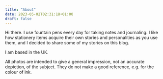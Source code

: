 ```yaml
---
title: "About"
date: 2023-05-02T02:31:18+01:00
draft: false
---
```


Hi there. I use fountain pens every day for taking notes and journaling. I like how stationery items acquire their own stories and personalities as you use them, and I decided to share some of my stories on this blog.

I am based in the UK.

All photos are intended to give a general impression, not an accurate depiction, of the subject. They do not make a good reference, e.g. for the colour of ink.
